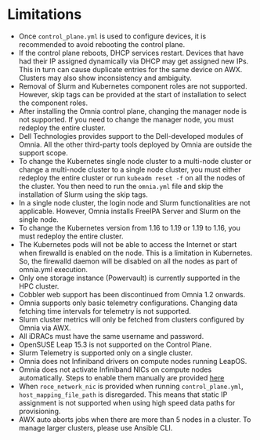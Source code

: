 # Limitations
* Once `control_plane.yml` is used to configure devices, it is recommended to avoid rebooting the control plane.
* If the control plane reboots, DHCP services restart. Devices that have had their IP assigned dynamically via DHCP may get assigned new IPs. This in turn can cause duplicate entries for the same device on AWX. Clusters may also show inconsistency and ambiguity.
* Removal of Slurm and Kubernetes component roles are not supported. However, skip tags can be provided at the start of installation to select the component roles.
* After installing the Omnia control plane, changing the manager node is not supported. If you need to change the manager node, you must redeploy the entire cluster.
* Dell Technologies provides support to the Dell-developed modules of Omnia. All the other third-party tools deployed by Omnia are outside the support scope.
* To change the Kubernetes single node cluster to a multi-node cluster or change a multi-node cluster to a single node cluster, you must either redeploy the entire cluster or run `kubeadm reset -f` on all the nodes of the cluster. You then need to run the `omnia.yml` file and skip the installation of Slurm using the skip tags.
* In a single node cluster, the login node and Slurm functionalities are not applicable. However, Omnia installs FreeIPA Server and Slurm on the single node.
* To change the Kubernetes version from 1.16 to 1.19 or 1.19 to 1.16, you must redeploy the entire cluster.
* The Kubernetes pods will not be able to access the Internet or start when firewalld is enabled on the node. This is a limitation in Kubernetes. So, the firewalld daemon will be disabled on all the nodes as part of omnia.yml execution.
* Only one storage instance (Powervault) is currently supported in the HPC cluster.
* Cobbler web support has been discontinued from Omnia 1.2 onwards.
* Omnia supports only basic telemetry configurations. Changing data fetching time intervals for telemetry is not supported.
* Slurm cluster metrics will only be fetched from clusters configured by Omnia via AWX.
* All iDRACs must have the same username and password.
* OpenSUSE Leap 15.3 is not supported on the Control Plane.
* Slurm Telemetry is supported only on a single cluster.
* Omnia does not Infiniband drivers on compute nodes running LeapOS.
* Omnia does not activate Infiniband NICs on compute nodes automatically. Steps to enable them manually are provided [here](Device_Configuration/Servers.md)
* When `roce_network_nic` is provided when running `control_plane.yml`,  `host_mapping_file_path` is disregarded. This means that static IP assignment is not supported when using high speed data paths for provisioning.
*  AWX auto aborts jobs when there are more than 5 nodes in a cluster. To manage larger clusters, please use Ansible CLI.